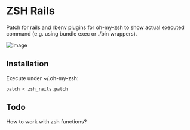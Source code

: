 # ZSH Rails
Patch for rails and rbenv plugins for oh-my-zsh to show actual executed command (e.g. using bundle exec or ./bin wrappers).

![image](https://user-images.githubusercontent.com/312873/39549026-16fc7304-4e65-11e8-8e5c-021c31b35afc.png)

## Installation
Execute under ~/.oh-my-zsh:
```shell
patch < zsh_rails.patch
```

## Todo
How to work with zsh functions?
